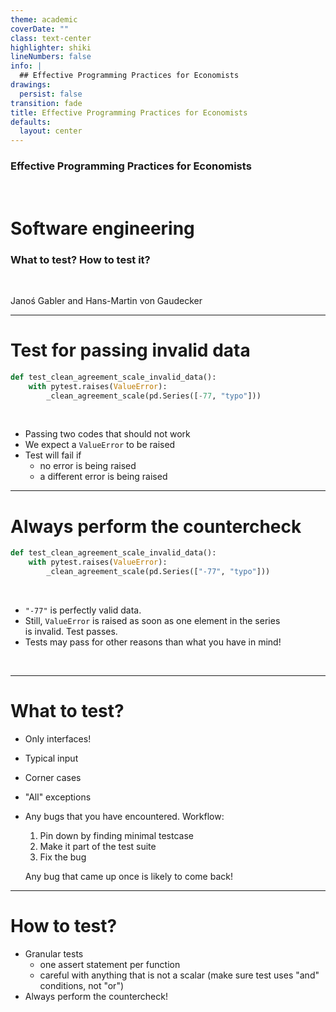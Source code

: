 ```yaml
---
theme: academic
coverDate: ""
class: text-center
highlighter: shiki
lineNumbers: false
info: |
  ## Effective Programming Practices for Economists
drawings:
  persist: false
transition: fade
title: Effective Programming Practices for Economists
defaults:
  layout: center
---
```


### Effective Programming Practices for Economists

<br>

# Software engineering


### What to test? How to test it?

<br>


Janoś Gabler and Hans-Martin von Gaudecker



---

# Test for passing invalid data

```python
def test_clean_agreement_scale_invalid_data():
    with pytest.raises(ValueError):
        _clean_agreement_scale(pd.Series([-77, "typo"]))
```

<br/>

- Passing two codes that should not work
- We expect a `ValueError` to be raised
- Test will fail if
  - no error is being raised
  - a different error is being raised

---


# Always perform the countercheck

```python
def test_clean_agreement_scale_invalid_data():
    with pytest.raises(ValueError):
        _clean_agreement_scale(pd.Series(["-77", "typo"]))
```

<br/>

- `"-77"` is perfectly valid data.
- Still, `ValueError` is raised as soon as one element in the series <br/>
  is invalid. Test passes.
- Tests may pass for other reasons than what you have in mind!

<br/>

---

# What to test?

- Only interfaces!
- Typical input
- Corner cases
- "All" exceptions
- Any bugs that you have encountered. Workflow:

  1. Pin down by finding minimal testcase
  1. Make it part of the test suite
  1. Fix the bug

  Any bug that came up once is likely to come back!

---

# How to test?

- Granular tests
  - one assert statement per function
  - careful with anything that is not a scalar (make sure test uses "and" conditions,
    not "or")
- Always perform the countercheck!
